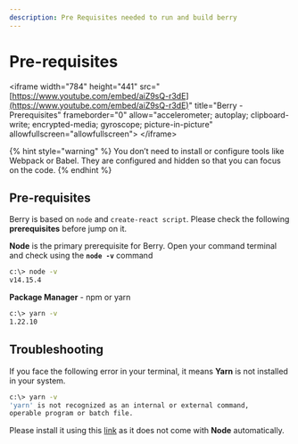 ```yaml
---
description: Pre Requisites needed to run and build berry
---
```


# Pre-requisites

 &lt;iframe width="784" height="441" src="[https://www.youtube.com/embed/aiZ9sQ-r3dE](https://www.youtube.com/embed/aiZ9sQ-r3dE)" title="Berry - Prerequisites" frameborder="0" allow="accelerometer; autoplay; clipboard-write; encrypted-media; gyroscope; picture-in-picture" allowfullscreen="allowfullscreen"&gt; &lt;/iframe&gt;

{% hint style="warning" %}
You don’t need to install or configure tools like Webpack or Babel. They are configured and hidden so that you can focus on the code.
{% endhint %}

## **Pre-requisites**

Berry is based on `node` and `create-react script`. Please check the following **prerequisites** before jump on it.

**Node** is the primary prerequisite for Berry. Open your command terminal and check using the **`node -v`** command

```bash
c:\> node -v
v14.15.4
```

**Package Manager** - npm or yarn

```bash
c:\> yarn -v
1.22.10
```

## **Troubleshooting**

If you face the following error in your terminal, it means **Yarn** is not installed in your system.

```bash
c:\> yarn -v
'yarn' is not recognized as an internal or external command,
operable program or batch file.
```

Please install it using this [link](https://yarnpkg.com/getting-started/install) as it does not come with **Node** automatically.

